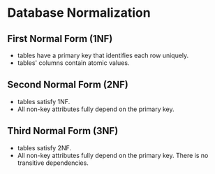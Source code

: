 # Database Normalization

## First Normal Form (1NF)
 
* tables have a primary key that identifies each row uniquely.
* tables' columns contain atomic values.
 

## Second Normal Form (2NF)

* tables satisfy 1NF.
* All non-key attributes fully depend on the primary key.


## Third Normal Form (3NF)

* tables satisfy 2NF.
* All non-key attributes fully depend on the primary key. There is no transitive dependencies.

